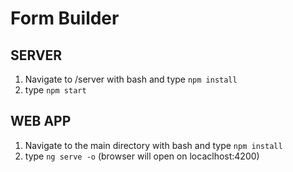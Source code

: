 # Form Builder

## SERVER
1. Navigate to /server with bash and type `npm install` 
2. type `npm start`

## WEB APP
1. Navigate to the main directory with bash and type `npm install` 
2. type `ng serve -o` (browser will open on locaclhost:4200)
